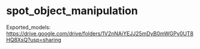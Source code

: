 # spot_object_manipulation
Exported_models: https://drive.google.com/drive/folders/1V2nNAiYEJJ25mDyB0mWGPy0UT8HQ8XsQ?usp=sharing
    
